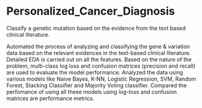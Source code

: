 # Personalized_Cancer_Diagnosis
Classify a genetic mutation based on the evidence from the text based clinical literature.

Automated the process of analyzing and classifying the gene & variation data based on the relevant evidences in the text-based clinical literature. Detailed EDA is carried out on all the features. Based on the nature of the problem, multi-class log loss and confusion matrices (precision and recall) are used to evaluate the model performance. Analyzed the data using various models like Naive Bayes, K-NN, Logistic Regression, SVM, Random Forest, Stacking Classifier and Majority Voting classifier. Compared the perfomance of using all these models using log-loss and confusion matrices are performance metrics.
